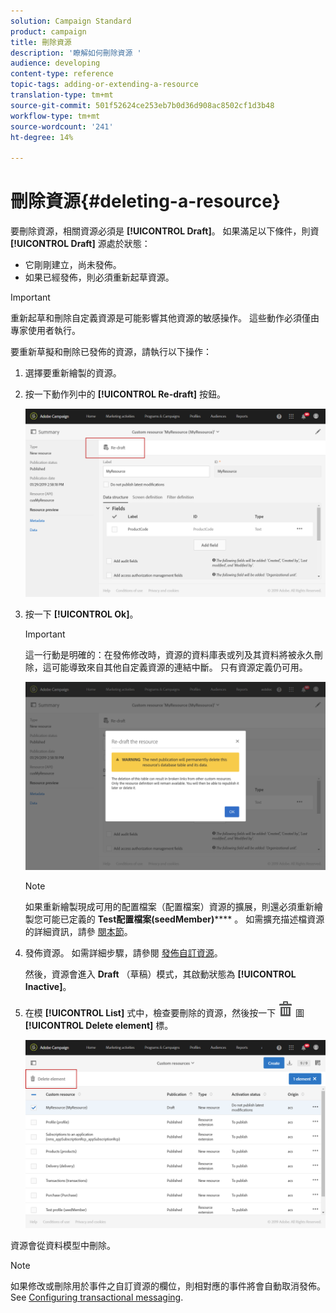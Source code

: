 ```yaml
---
solution: Campaign Standard
product: campaign
title: 刪除資源
description: '瞭解如何刪除資源 '
audience: developing
content-type: reference
topic-tags: adding-or-extending-a-resource
translation-type: tm+mt
source-git-commit: 501f52624ce253eb7b0d36d908ac8502cf1d3b48
workflow-type: tm+mt
source-wordcount: '241'
ht-degree: 14%

---
```



# 刪除資源{#deleting-a-resource}

要刪除資源，相關資源必須是 **[!UICONTROL Draft]**。 如果滿足以下條件，則資 **[!UICONTROL Draft]** 源處於狀態：

* 它剛剛建立，尚未發佈。
* 如果已經發佈，則必須重新起草資源。

>[!IMPORTANT]
>
>重新起草和刪除自定義資源是可能影響其他資源的敏感操作。 這些動作必須僅由專家使用者執行。

要重新草擬和刪除已發佈的資源，請執行以下操作：

1. 選擇要重新繪製的資源。
1. 按一下動作列中的 **[!UICONTROL Re-draft]** 按鈕。

   ![](assets/schema_extension_uc26.png)

1. 按一下 **[!UICONTROL Ok]**。

   >[!IMPORTANT]
   >
   >這一行動是明確的：在發佈修改時，資源的資料庫表或列及其資料將被永久刪除，這可能導致來自其他自定義資源的連結中斷。 只有資源定義仍可用。

   ![](assets/schema_extension_uc27.png)

   >[!NOTE]
   >
   >如果重新繪製現成可用的配置檔案（配置檔案）資源的擴展，則還必須重新繪製您可能已定義的 **Test配置檔案(seedMember)****** 。 如需擴充描述檔資源的詳細資訊，請參 [閱本節](../../developing/using/extending-the-profile-resource-with-a-new-field.md)。

1. 發佈資源。 如需詳細步驟，請參閱 [發佈自訂資源](../../developing/using/updating-the-database-structure.md#publishing-a-custom-resource)。

   然後，資源會進入 **Draft** （草稿）模式，其啟動狀態為 **[!UICONTROL Inactive]**。

1. 在模 **[!UICONTROL List]** 式中，檢查要刪除的資源，然後按一下 ![](assets/delete_darkgrey-24px.png) 圖 **[!UICONTROL Delete element]** 標。

   ![](assets/schema_extension_uc28.png)

資源會從資料模型中刪除。

>[!NOTE]
>
>如果修改或刪除用於事件之自訂資源的欄位，則相對應的事件將會自動取消發佈。See [Configuring transactional messaging](../../administration/using/configuring-transactional-messaging.md).

